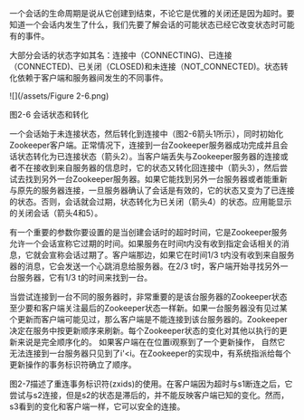 一个会话的生命周期是说从它创建到结束，不论它是优雅的关闭还是因为超时。要知道一个会话内发生了什么，我们先要了解会话的可能状态已经它改变状态时可能有的事件。

大部分会话的状态字如其名：连接中（CONNECTING\)、已连接（CONNECTED\)、已关闭（CLOSED\)和未连接（NOT\_CONNECTED\)。状态转化依赖于客户端和服务器间发生的不同事件。

![](/assets/Figure 2-6.png)

图2-6 会话状态和转化

一个会话始于未连接状态，然后转化到连接中（图2-6箭头1所示），同时初始化Zookeeper客户端。正常情况下，连接到一台Zookeeper服务器成功完成并且会话状态转化为已连接状态（箭头2）。当客户端丢失与Zookeeper服务器的连接或者不在接收到来自服务器的信息时，它的状态又转化回连接中（箭头3），然后尝试去找到另外一台Zookeeper服务器。如果它能找到另外一台服务器或者能重新与原先的服务器连接，一旦服务器确认了会话是有效的，它的状态又变为了已连接的状态。否则，会话就会过期，状态转化为已关闭（箭头4）的状态。应用能显示的关闭会话（箭头4和5）。

有一个重要的参数你要设置的是当创建会话时的超时时间，它是Zookeeper服务允许一个会话宣称它过期的时间。如果服务在时间t内没有收到指定会话相关的消息，它就会宣称会话过期了。客户端那边，如果它在时间1\/3 t内没有收到来自服务器的消息，它会发送一个心跳消息给服务器。在2\/3 t时，客户端开始寻找另外一台服务器，它有1\/3 t的时间来找到一台。

当尝试连接到一台不同的服务器时，非常重要的是该台服务器的Zookeeper状态至少要和客户端关注最后的Zookeeper状态一样新。如果一台服务器没有见过某个更新而客户端可能见过，那么客户端是不能连接到该台服务器的。Zookeeper决定在服务中按更新顺序来刷新。每个Zookeeper状态的变化对其他以执行的更新来说是完全顺序化的。 如果客户端在在位置i观察到了一个更新操作， 自然它 无法连接到一台服务器只见到了i'&lt;i。在Zookeeper的实现中，有系统指派给每个更新操作的事务标识符确立了顺序。

图2-7描述了重连事务标识符\(zxids\)的使用。在客户端因为超时与s1断连之后，它尝试与s2连接，但是s2的状态是滞后的，并不能反映客户端已知的变化。然而，s3看到的变化和客户端一样，它可以安全的连接。

